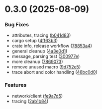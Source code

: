 # 0.3.0 (2025-08-09)


### Bug Fixes

* attributes, tracing ([b041d83](https://github.com/qw-ctf/quakeworld/commit/b041d832880bb068caa162be9fd4468a99c7d5bd))
* cargo setup ([4ff63b3](https://github.com/qw-ctf/quakeworld/commit/4ff63b389d279541f1370aa2ad2b8fa8f89d35d8))
* crate info, release workflow ([78853a4](https://github.com/qw-ctf/quakeworld/commit/78853a459c78160b65bf8355293ddb1be219f39a))
* general cleanup ([4a3e0d1](https://github.com/qw-ctf/quakeworld/commit/4a3e0d1af5061ea5f9bd8bddef1460424f60c62c))
* message_parsing test ([300977e](https://github.com/qw-ctf/quakeworld/commit/300977e5b76570494c9b7052391ca7ac5360a9e3))
* more cleanup ([7869073](https://github.com/qw-ctf/quakeworld/commit/78690734100639215135638e81af6f4b810e553c))
* remove unused macro ([9d752e5](https://github.com/qw-ctf/quakeworld/commit/9d752e5b8c79c67809deb23e83475156fe7ee647))
* trace abort and color handling ([48bc0d0](https://github.com/qw-ctf/quakeworld/commit/48bc0d0f355ee43f35dae4776a2560bfdab8077e))


### Features

* network/client ([fe9a7d5](https://github.com/qw-ctf/quakeworld/commit/fe9a7d5d6175e0eb9d33d920d1ca293c5f0fd0d5))
* tracing ([2ab1b84](https://github.com/qw-ctf/quakeworld/commit/2ab1b842a3f9cf1ddced89f41a48ae33c38b59f3))



